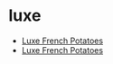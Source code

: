# luxe

 * [Luxe French Potatoes](../../index/l/luxe-french-potatoes.json)
 * [Luxe French Potatoes](../../index/l/luxe-french-potatoes.json)

